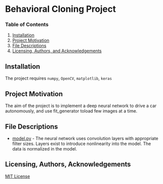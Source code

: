 # Behavioral Cloning Project

### Table of Contents
1. [Installation](#installation)
2. [Project Motivation](#motivation)
3. [File Descriptions](#files)
3. [Licensing, Authors, and Acknowledgements](#licensing)

## Installation <a name="installation"></a>
The project requires ```numpy```, ```OpenCV```, ```matplotlib```, ```keras```

## Project Motivation<a name="motivation"></a>
The aim of the project is to implement a deep neural network to drive a car autonomously, and use fit_generator toload few images at a time.

## File Descriptions <a name="files"></a>
- [model.py](model.py) - The neural network uses convolution layers with appropriate filter sizes. Layers exist to introduce nonlinearity into the model. The data is normalized in the model.
## Licensing, Authors, Acknowledgements<a name="licensing"></a> 
[MIT License](https://github.com/dhanushkr/Behavioral-Cloning/blob/master/LICENSE)
